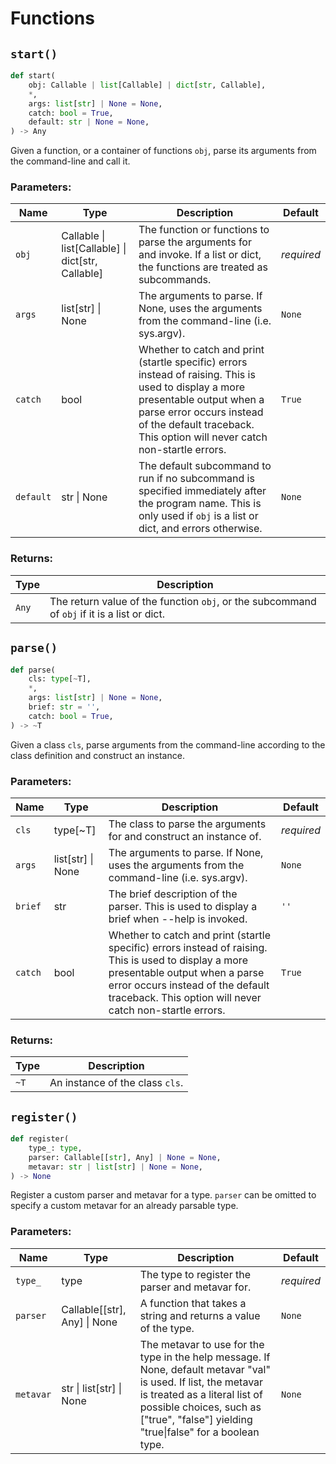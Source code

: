 # Functions

## `start()`

```python
def start(
    obj: Callable | list[Callable] | dict[str, Callable],
    *,
    args: list[str] | None = None,
    catch: bool = True,
    default: str | None = None,
) -> Any
```

Given a function, or a container of functions `obj`, parse its arguments from the command-line and call it.

### Parameters: <!-- {docsify-ignore} -->

| Name | Type | Description | Default |
|------|------|-------------|---------|
| `obj` | <span class="codey"> Callable \| list[Callable] \| dict[str, Callable] </span> | The function or functions to parse the arguments for and invoke. If a list or dict, the functions are treated as subcommands. | _required_ |
| `args` | <span class="codey"> list[str] \| None </span> | The arguments to parse. If None, uses the arguments from the command-line (i.e. sys.argv). | `None` |
| `catch` | <span class="codey"> bool </span> | Whether to catch and print (startle specific) errors instead of raising. This is used to display a more presentable output when a parse error occurs instead of the default traceback. This option will never catch non-startle errors. | `True` |
| `default` | <span class="codey"> str \| None </span> | The default subcommand to run if no subcommand is specified immediately after the program name. This is only used if `obj` is a list or dict, and errors otherwise. | `None` |


### Returns: <!-- {docsify-ignore} -->

| Type | Description |
|------|-------------|
| `Any` | The return value of the function `obj`, or the subcommand of `obj` if it is a list or dict. |



## `parse()`

```python
def parse(
    cls: type[~T],
    *,
    args: list[str] | None = None,
    brief: str = '',
    catch: bool = True,
) -> ~T
```

Given a class `cls`, parse arguments from the command-line according to the class definition and construct an instance.

### Parameters: <!-- {docsify-ignore} -->

| Name | Type | Description | Default |
|------|------|-------------|---------|
| `cls` | <span class="codey"> type[~T] </span> | The class to parse the arguments for and construct an instance of. | _required_ |
| `args` | <span class="codey"> list[str] \| None </span> | The arguments to parse. If None, uses the arguments from the command-line (i.e. sys.argv). | `None` |
| `brief` | <span class="codey"> str </span> | The brief description of the parser. This is used to display a brief when --help is invoked. | `''` |
| `catch` | <span class="codey"> bool </span> | Whether to catch and print (startle specific) errors instead of raising. This is used to display a more presentable output when a parse error occurs instead of the default traceback. This option will never catch non-startle errors. | `True` |


### Returns: <!-- {docsify-ignore} -->

| Type | Description |
|------|-------------|
| `~T` | An instance of the class `cls`. |



## `register()`

```python
def register(
    type_: type,
    parser: Callable[[str], Any] | None = None,
    metavar: str | list[str] | None = None,
) -> None
```

Register a custom parser and metavar for a type. `parser` can be omitted to specify a custom metavar for an already parsable type.

### Parameters: <!-- {docsify-ignore} -->

| Name | Type | Description | Default |
|------|------|-------------|---------|
| `type_` | <span class="codey"> type </span> | The type to register the parser and metavar for. | _required_ |
| `parser` | <span class="codey"> Callable[[str], Any] \| None </span> | A function that takes a string and returns a value of the type. | `None` |
| `metavar` | <span class="codey"> str \| list[str] \| None </span> | The metavar to use for the type in the help message. If None, default metavar "val" is used. If list, the metavar is treated as a literal list of possible choices, such as ["true", "false"] yielding "true\|false" for a boolean type. | `None` |


